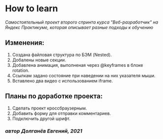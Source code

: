 # How to learn 
*Самостоятельный проект второго спринта курса "Веб-разработчик" на Яндекс Практикуме, которая описывает разные подходы к обучению*

## Изменения:
1. Создана файловая структура по БЭМ (Nested).
2. Добалены новые секции.
3. Добавлена анимация, выполненая через @keyframes в блоке rotation.
4. Ссылкам задано состояние при наведении на них указателя мыши.
5. Вставлено два видео с использованием iframe.

## Планы по доработке проекта:
1. Сделать проект кроссбраузерным.
2. Добавить форму для отправки комментариев.
3. Подключить другой шрифт.

### _автор Долганёв Евгений, 2021_



